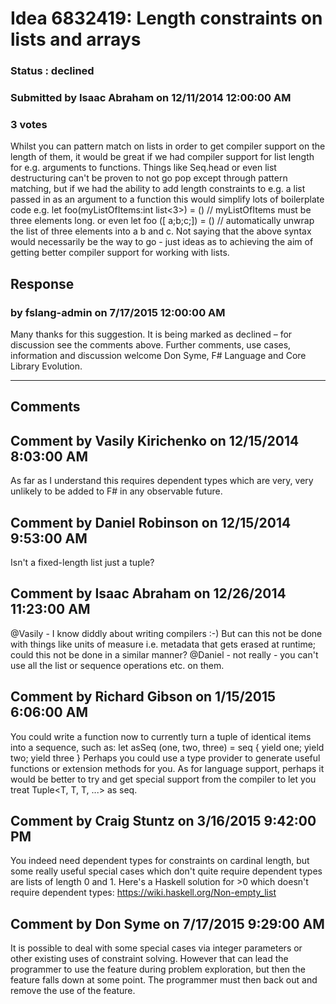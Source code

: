 # Idea 6832419: Length constraints on lists and arrays #

### Status : declined

### Submitted by Isaac Abraham on 12/11/2014 12:00:00 AM

### 3 votes

Whilst you can pattern match on lists in order to get compiler support on the length of them, it would be great if we had compiler support for list length for e.g. arguments to functions. Things like Seq.head or even list destructuring can't be proven to not go pop except through pattern matching, but if we had the ability to add length constraints to e.g. a list passed in as an argument to a function this would simplify lots of boilerplate code e.g.
let foo(myListOfItems:int list<3>) = () // myListOfItems must be three elements long.
or even
let foo ([ a;b;c;]) = () // automatically unwrap the list of three elements into a b and c.
Not saying that the above syntax would necessarily be the way to go - just ideas as to achieving the aim of getting better compiler support for working with lists.



## Response 
### by fslang-admin on 7/17/2015 12:00:00 AM

Many thanks for this suggestion. It is being marked as declined – for discussion see the comments above.
Further comments, use cases, information and discussion welcome
Don Syme, F# Language and Core Library Evolution.

------------------------
## Comments


## Comment by Vasily Kirichenko on 12/15/2014 8:03:00 AM
As far as I understand this requires dependent types which are very, very unlikely to be added to F# in any observable future.


## Comment by Daniel Robinson on 12/15/2014 9:53:00 AM
Isn't a fixed-length list just a tuple?


## Comment by Isaac Abraham on 12/26/2014 11:23:00 AM
@Vasily - I know diddly about writing compilers :-) But can this not be done with things like units of measure i.e. metadata that gets erased at runtime; could this not be done in a similar manner?
@Daniel - not really - you can't use all the list or sequence operations etc. on them.


## Comment by Richard Gibson on 1/15/2015 6:06:00 AM
You could write a function now to currently turn a tuple of identical items into a sequence, such as:
let asSeq (one, two, three) = seq { yield one; yield two; yield three }
Perhaps you could use a type provider to generate useful functions or extension methods for you.
As for language support, perhaps it would be better to try and get special support from the compiler to let you treat Tuple<T, T, T, ...> as seq<T>.


## Comment by Craig Stuntz on 3/16/2015 9:42:00 PM
You indeed need dependent types for constraints on cardinal length, but some really useful special cases which don't quite require dependent types are lists of length 0 and 1. Here's a Haskell solution for >0 which doesn't require dependent types:
https://wiki.haskell.org/Non-empty_list


## Comment by Don Syme on 7/17/2015 9:29:00 AM
It is possible to deal with some special cases via integer parameters or other existing uses of constraint solving. However that can lead the programmer to use the feature during problem exploration, but then the feature falls down at some point. The programmer must then back out and remove the use of the feature.

